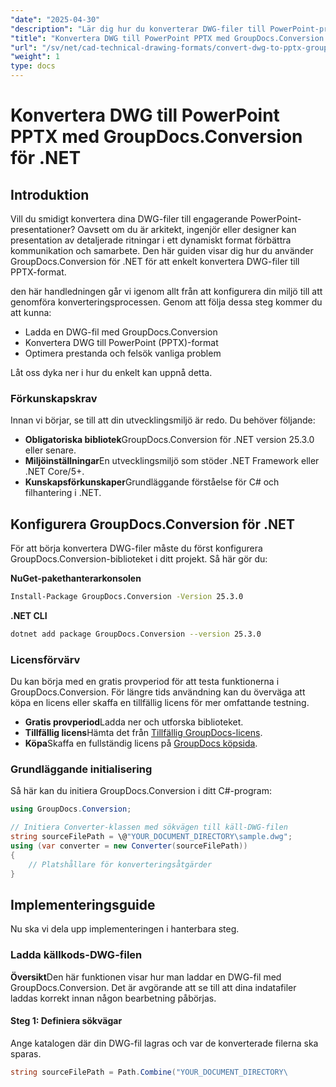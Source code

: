 ```yaml
---
"date": "2025-04-30"
"description": "Lär dig hur du konverterar DWG-filer till PowerPoint-presentationer med GroupDocs.Conversion för .NET. Den här guiden beskriver installation, konverteringssteg och felsökningstips."
"title": "Konvertera DWG till PowerPoint PPTX med GroupDocs.Conversion för .NET | CAD-konverteringsguide"
"url": "/sv/net/cad-technical-drawing-formats/convert-dwg-to-pptx-groupdocs-conversion-dotnet/"
"weight": 1
type: docs
---
```

# Konvertera DWG till PowerPoint PPTX med GroupDocs.Conversion för .NET

## Introduktion

Vill du smidigt konvertera dina DWG-filer till engagerande PowerPoint-presentationer? Oavsett om du är arkitekt, ingenjör eller designer kan presentation av detaljerade ritningar i ett dynamiskt format förbättra kommunikation och samarbete. Den här guiden visar dig hur du använder GroupDocs.Conversion för .NET för att enkelt konvertera DWG-filer till PPTX-format.

den här handledningen går vi igenom allt från att konfigurera din miljö till att genomföra konverteringsprocessen. Genom att följa dessa steg kommer du att kunna:
- Ladda en DWG-fil med GroupDocs.Conversion
- Konvertera DWG till PowerPoint (PPTX)-format
- Optimera prestanda och felsök vanliga problem

Låt oss dyka ner i hur du enkelt kan uppnå detta.

### Förkunskapskrav

Innan vi börjar, se till att din utvecklingsmiljö är redo. Du behöver följande:
- **Obligatoriska bibliotek**GroupDocs.Conversion för .NET version 25.3.0 eller senare.
- **Miljöinställningar**En utvecklingsmiljö som stöder .NET Framework eller .NET Core/5+.
- **Kunskapsförkunskaper**Grundläggande förståelse för C# och filhantering i .NET.

## Konfigurera GroupDocs.Conversion för .NET

För att börja konvertera DWG-filer måste du först konfigurera GroupDocs.Conversion-biblioteket i ditt projekt. Så här gör du:

**NuGet-pakethanterarkonsolen**

```bash
Install-Package GroupDocs.Conversion -Version 25.3.0
```

**\.NET CLI**

```bash
dotnet add package GroupDocs.Conversion --version 25.3.0
```

### Licensförvärv

Du kan börja med en gratis provperiod för att testa funktionerna i GroupDocs.Conversion. För längre tids användning kan du överväga att köpa en licens eller skaffa en tillfällig licens för mer omfattande testning.

- **Gratis provperiod**Ladda ner och utforska biblioteket.
- **Tillfällig licens**Hämta det från [Tillfällig GroupDocs-licens](https://purchase.groupdocs.com/temporary-license/).
- **Köpa**Skaffa en fullständig licens på [GroupDocs köpsida](https://purchase.groupdocs.com/buy).

### Grundläggande initialisering

Så här kan du initiera GroupDocs.Conversion i ditt C#-program:

```csharp
using GroupDocs.Conversion;

// Initiera Converter-klassen med sökvägen till käll-DWG-filen
string sourceFilePath = \@"YOUR_DOCUMENT_DIRECTORY\sample.dwg";
using (var converter = new Converter(sourceFilePath))
{
    // Platshållare för konverteringsåtgärder
}
```

## Implementeringsguide

Nu ska vi dela upp implementeringen i hanterbara steg.

### Ladda källkods-DWG-filen

**Översikt**Den här funktionen visar hur man laddar en DWG-fil med GroupDocs.Conversion. Det är avgörande att se till att dina indatafiler laddas korrekt innan någon bearbetning påbörjas.

#### Steg 1: Definiera sökvägar

Ange katalogen där din DWG-fil lagras och var de konverterade filerna ska sparas.

```csharp
string sourceFilePath = Path.Combine("YOUR_DOCUMENT_DIRECTORY\